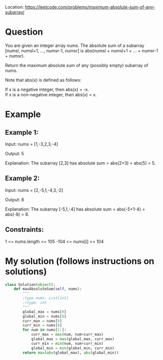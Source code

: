 Location: https://leetcode.com/problems/maximum-absolute-sum-of-any-subarray/
# Question
You are given an integer array nums. The absolute sum of a subarray [numsl, numsl+1, ..., numsr-1, numsr] is abs(numsl + numsl+1 + ... + numsr-1 + numsr).

Return the maximum absolute sum of any (possibly empty) subarray of nums.

Note that abs(x) is defined as follows:

If x is a negative integer, then abs(x) = -x.\
If x is a non-negative integer, then abs(x) = x.
 
# Example

## Example 1:

Input: nums = [1,-3,2,3,-4]

Output: 5

Explanation: The subarray [2,3] has absolute sum = abs(2+3) = abs(5) = 5.

## Example 2:

Input: nums = [2,-5,1,-4,3,-2]

Output: 8

Explanation: The subarray [-5,1,-4] has absolute sum = abs(-5+1-4) = abs(-8) = 8.

## Constraints:

1 <= nums.length <= 105
-104 <= nums[i] <= 104
 

# My solution (follows instructions on solutions)
```python
class Solution(object):
    def maxAbsoluteSum(self, nums):
        """
        :type nums: List[int]
        :rtype: int
        """
        global_max = nums[0]
        global_min = nums[0]
        curr_max = nums[0]
        curr_min = nums[0]
        for num in nums[1:]:
            curr_max = max(num, num+curr_max)
            global_max = max(global_max, curr_max)
            curr_min = min(num, num+curr_min)
            global_min = min(global_min, curr_min)
        return max(abs(global_max), abs(global_min))
        
```
